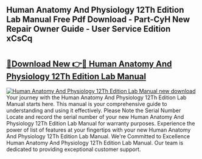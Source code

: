 ## Human Anatomy And Physiology 12Th Edition Lab Manual Free Pdf Download - Part-CyH New Repair Owner Guide - User Service Edition xCsCq

# <h2><a href="http://bc42075.oget.top/?id=Human+Anatomy+And+Physiology+12Th+Edition+Lab+Manual">🔗Download New 👉🔴 Human Anatomy And Physiology 12Th Edition Lab Manual</a></h2>

[![Human Anatomy And Physiology 12Th Edition Lab Manual new download](https://i.imgur.com/5g1atiW.png)](http://bc42075.oget.top/?id=Human+Anatomy+And+Physiology+12Th+Edition+Lab+Manual)
Your journey with the Human Anatomy And Physiology 12Th Edition Lab Manual starts here. This manual is your comprehensive guide to understanding and using it effectively. Please Note the Serial Number Locate and record the serial number of your new Human Anatomy And Physiology 12Th Edition Lab Manual for warranty purposes. Experience the power of list of features at your fingertips with your new Human Anatomy And Physiology 12Th Edition Lab Manual. We're Committed to Excellence Human Anatomy And Physiology 12Th Edition Lab Manual. Our team is dedicated to providing exceptional customer support.
